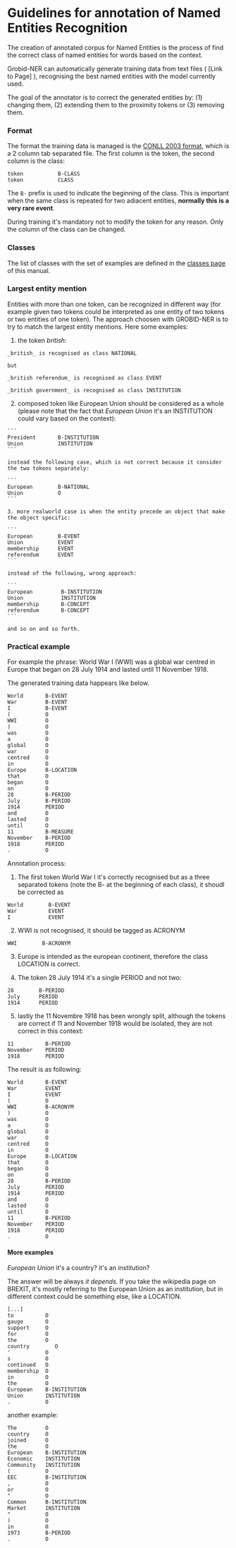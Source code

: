 # Guidelines for annotation of Named Entities Recognition

The creation of annotated corpus for Named Entities is the process of find the correct class of named entities for words based on the context.

Grobid-NER can automatically generate training data from text files ( [Link to Page] ), recognising the best named entities with the model currently used.

The goal of the annotator is to correct the generated entities by: (1) changing them, (2) extending them to the proximity tokens or (3) removing them.

### Format 

The format the training data is managed is the [CONLL 2003 format](http://www.cnts.ua.ac.be/conll2003/ner/), which is a 2 column tab separated file.
The first column is the token, the second column is the class:
```
token           B-CLASS
token           CLASS
```

The `B-` prefix is used to indicate the beginning of the class. This is important when the same class is repeated for two adiacent entities, **normally this is a very rare event**.

During training it's mandatory not to modify the token for any reason. Only the column of the class can be changed. 

### Classes
The list of classes with the set of examples are defined in the [classes page](class-and-senses.md) of this manual. 
    
### Largest entity mention

Entities with more than one token, can be recognized in different way (for example given two tokens could be interpreted as one entity of two tokens or two entities of one token). 
The approach choosen with GROBID-NER is to try to match the largest entity mentions. Here some examples: 

  1. the token _british_: 
    
    _british_ is recognised as class NATIONAL
    
    but 
    
    _british referendum_ is recognised as class EVENT
    
    _british government_ is recognised as class INSTITUTION

  2. composed token like European Union should be considered as a whole (please note that the fact that _European Union_ it's an INSTITUTION could vary based on the context): 

    ```
    President       B-INSTITUTION
    Union           INSTITUTION 
    ```
    
    instead the following case, which is not correct because it consider the two tokens separately: 

    ```
    European        B-NATIONAL
    Union           O
    ```
    
    3. more realworld case is when the entity precede an object that make the object specific: 

    ```
    European        B-EVENT
    Union           EVENT
    membership      EVENT
    referendum      EVENT
    ```
    
    instead of the following, wrong approach: 
    
    ```
    European         B-INSTITUTION
    Union            INSTITUTION
    membership       B-CONCEPT
    referendum       B-CONCEPT    
    ```
    
    and so on and so forth. 
    


### Practical example

For example the phrase: World War I (WWI) was a global war centred in Europe that began on 28 July 1914 and lasted until 11 November 1918. 

The generated training data happears like below.  

```
World       B-EVENT
War         B-EVENT
I           B-EVENT
(           O
WWI         O
)           O
was         O
a           O
global      O
war         O
centred     O
in          O
Europe      B-LOCATION
that        O
began       O
on          O
28          B-PERIOD
July        B-PERIOD
1914        PERIOD
and         O
lasted      O
until       O
11          B-MEASURE
November    B-PERIOD
1918        PERIOD
.           O
```    
    
Annotation process: 

1. The first token World War I it's correctly recognised but as a three separated tokens (note the B- at the beginning of each class), it shoudl be corrected as 
        
  ```
  World        B-EVENT
  War          EVENT
  I            EVENT
  ```

2. WWI is not recognised, it should be tagged as ACRONYM

  ```
  WWI        B-ACRONYM
  ```

3. Europe is intended as the european continent, therefore the class LOCATION is correct. 

4. The token 28 July 1914 it's a single PERIOD and not two:

  ```
  28        B-PERIOD
  July      PERIOD
  1914      PERIOD
  ```

5. lastly the 11 Novembre 1918 has been wrongly split, although the tokens are correct if 11 and November 1918 would be isolated, they are not correct in this context: 
  
  ```
  11          B-PERIOD
  November    PERIOD
  1918        PERIOD
  ```

The result is as following: 
```
World       B-EVENT
War         EVENT
I           EVENT
(           O
WWI         B-ACRONYM
)           O
was         O
a           O
global      O
war         O
centred     O
in          O
Europe      B-LOCATION
that        O
began       O
on          O
28          B-PERIOD
July        PERIOD
1914        PERIOD
and         O
lasted      O
until       O
11          B-PERIOD
November    PERIOD
1918        PERIOD
.           O
```    
    

#### More examples
 
*European Union* it's a country? it's an institution? 

The answer will be always _it depends_. If you take the wikipedia page on BREXIT, it's mostly referring to the European Union as an institution, but in different context could be something else, like a LOCATION.

```
[...]    
to          O
gauge       O
support     O
for         O
the         O
country        O
'           O
s           O
continued   O
membership  O
in          O
the         O
European    B-INSTITUTION
Union       INSTITUTION
.           O
```

another example: 

``` 
The         O
country     O
joined      O
the         O
European    B-INSTITUTION
Economic    INSTITUTION
Community   INSTITUTION
(           O
EEC         B-INSTITUTION
,           O
or          O
"           O
Common      B-INSTITUTION
Market      INSTITUTION
"           O
)           O
in          O
1973        B-PERIOD
.           O
```


